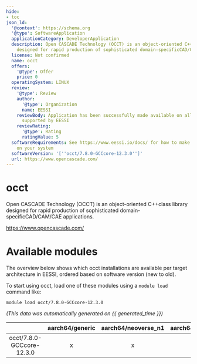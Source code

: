 ```yaml
---
hide:
- toc
json_ld:
  '@context': https://schema.org
  '@type': SoftwareApplication
  applicationCategory: DeveloperApplication
  description: Open CASCADE Technology (OCCT) is an object-oriented C++class library
    designed for rapid production of sophisticated domain-specificCAD/CAM/CAE applications.
  license: Not confirmed
  name: occt
  offers:
    '@type': Offer
    price: 0
  operatingSystem: LINUX
  review:
    '@type': Review
    author:
      '@type': Organization
      name: EESSI
    reviewBody: Application has been successfully made available on all architectures
      supported by EESSI
    reviewRating:
      '@type': Rating
      ratingValue: 5
  softwareRequirements: See https://www.eessi.io/docs/ for how to make EESSI available
    on your system
  softwareVersion: '[''occt/7.8.0-GCCcore-12.3.0'']'
  url: https://www.opencascade.com/
---
```


occt
====


Open CASCADE Technology (OCCT) is an object-oriented C++class library designed for rapid production of sophisticated domain-specificCAD/CAM/CAE applications.

https://www.opencascade.com/
# Available modules


The overview below shows which occt installations are available per target architecture in EESSI, ordered based on software version (new to old).

To start using occt, load one of these modules using a `module load` command like:

```shell
module load occt/7.8.0-GCCcore-12.3.0
```

*(This data was automatically generated on {{ generated_time }})*

| |aarch64/generic|aarch64/neoverse_n1|aarch64/neoverse_v1|aarch64/nvidia/grace|x86_64/generic|x86_64/amd/zen2|x86_64/amd/zen3|x86_64/amd/zen4|x86_64/intel/cascadelake|x86_64/intel/haswell|x86_64/intel/icelake|x86_64/intel/sapphirerapids|x86_64/intel/skylake_avx512|
| :---: | :---: | :---: | :---: | :---: | :---: | :---: | :---: | :---: | :---: | :---: | :---: | :---: | :---: |
|occt/7.8.0-GCCcore-12.3.0|x|x|x|x|x|x|x|x|x|x|x|x|x|
